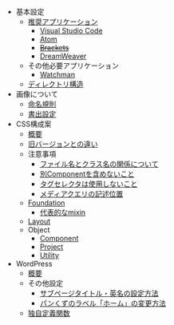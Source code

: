 * 基本設定
  * [推奨アプリケーション](/ja/basic/)
    * [Visual Studio Code](/ja/basic/application/vscode.md)
    * [Atom](/ja/basic/application/atom.md)
    * ~~[Brackets](/ja/basic/application/brackets.md)~~
    * [DreamWeaver](/ja/basic/application/dreamweaver.md)
  * その他必要アプリケーション
    * [Watchman](/ja/basic/application/watchman.md)
  * [ディレクトリ構造](/ja/basic/directory.md)
* 画像について
  * [命名規則](/ja/image/)
  * [書出設定](/ja/image/export.md)
* CSS構成案
  * [概要](/ja/methodologies/)
  * [旧バージョンとの違い](/ja/methodologies/migrations.md)
  * 注意事項
    * [ファイル名とクラス名の関係について](/ja/methodologies/important/name.md)
    * [別Componentを含めないこと](/ja/methodologies/important/child.md)
    * [タグセレクタは使用しないこと](/ja/methodologies/important/selector.md)
    * [メディアクエリの記述位置](/ja/methodologies/important/media_query.md)
  * [Foundation](/ja/methodologies/foundation/)
    * [代表的なmixin](/ja/methodologies/foundation/mixin.md)
  * [Layout](/ja/methodologies/layout/)
  * Object
    * [Component](/ja/methodologies/object/component/)
    * [Project](/ja/methodologies/object/project/)
    * [Utility](/ja/methodologies/object/utility/)
* WordPress
  * [概要](/ja/wordpress/)
  * その他設定
    * [サブページタイトル・英名の設定方法](/ja/wordpress/howto/title.md)
    * [パンくずのラベル「ホーム」の変更方法](/ja/wordpress/howto/topic-path.md)
  * [独自定義関数](/ja/wordpress/functions.md)
